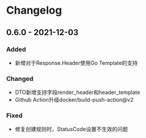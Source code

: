 # Changelog


## 0.6.0 - 2021-12-03

### Added

- 新增对于Response.Header使用Go Template的支持

### Changed 

- DTO新增支持字段render_header和header_template
- Github Action升级docker/build-push-action@v2

### Fixed

- 修复创建规则时，StatusCode设置不生效的问题